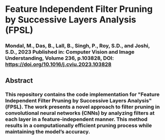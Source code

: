 # Feature Independent Filter Pruning by Successive Layers Analysis (FPSL)
### Mondal, M., Das, B., Lall, B., Singh, P., Roy, S.D., and Joshi, S.D., 2023 Published in: Computer Vision and Image Understanding, Volume 236, p.103828, DOI: https://doi.org/10.1016/j.cviu.2023.103828

##  Abstract
### This repository contains the code implementation for "Feature Independent Filter Pruning by Successive Layers Analysis" (FPSL). The work presents a novel approach to filter pruning in convolutional neural networks (CNNs) by analyzing filters at each layer in a feature-independent manner. This method results in a computationally efficient pruning process while maintaining the model’s accuracy.
